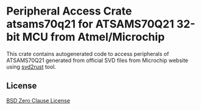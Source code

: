 # Peripheral Access Crate atsams70q21 for ATSAMS70Q21 32-bit MCU from Atmel/Microchip

This crate contains autogenerated code to access peripherals of ATSAMS70Q21 generated from official SVD files from Microchip website using [svd2rust](https://github.com/rust-embedded/svd2rust/) tool.

## License

[BSD Zero Clause License](https://choosealicense.com/licenses/0bsd/)
